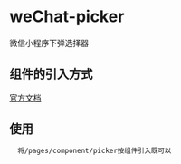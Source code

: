 # weChat-picker
微信小程序下弹选择器


## 组件的引入方式
  [官方文档](https://developers.weixin.qq.com/miniprogram/dev/framework/custom-component/)
## 使用
```txt
  将/pages/component/picker按组件引入既可以
```
